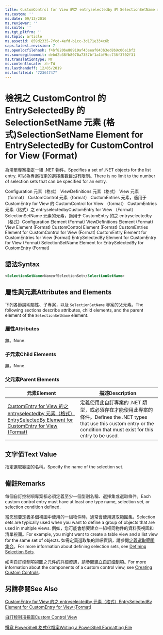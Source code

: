```yaml
---
title: CustomControl for View 的之 entryselectedby 的 SelectionSetName 元素（格式） |Microsoft Docs
ms.custom: ''
ms.date: 09/13/2016
ms.reviewer: ''
ms.suite: ''
ms.tgt_pltfrm: ''
ms.topic: article
ms.assetid: 859d2335-7fcd-4efd-b1cc-3d171e334c6b
caps.latest.revision: 7
ms.openlocfilehash: f4bf820be88919af43eeaf043b3ed8b9c06e1bf2
ms.sourcegitcommit: debd2b38fb8070a7357bf1a4bf9cc736f3702f31
ms.translationtype: MT
ms.contentlocale: zh-TW
ms.lasthandoff: 12/05/2019
ms.locfileid: "72364747"
---
```

# <a name="selectionsetname-element-for-entryselectedby-for-customcontrol-for-view-format"></a><span data-ttu-id="3e903-102">檢視之 CustomControl 的 EntrySelectedBy 的 SelectionSetName 元素 (格式)</span><span class="sxs-lookup"><span data-stu-id="3e903-102">SelectionSetName Element for EntrySelectedBy for CustomControl for View (Format)</span></span>

<span data-ttu-id="3e903-103">為清單專案指定一組 .NET 物件。</span><span class="sxs-lookup"><span data-stu-id="3e903-103">Specifies a set of .NET objects for the list entry.</span></span> <span data-ttu-id="3e903-104">可以為專案指定的選擇集數目沒有限制。</span><span class="sxs-lookup"><span data-stu-id="3e903-104">There is no limit to the number of selection sets that can be specified for an entry.</span></span>

<span data-ttu-id="3e903-105">Configuration 元素（格式） ViewDefinitions 元素（格式） View 元素（format） CustomControl 元素（format） CustomEntries 元素，適用于 CustomEntry for View 的 CustomControl for View （format） CustomEntries 元素（格式）之 entryselectedbyCustomEntry for View （Format） SelectionSetName 元素的元素，適用于 CustomEntry 的之 entryselectedby （格式）</span><span class="sxs-lookup"><span data-stu-id="3e903-105">Configuration Element (Format) ViewDefinitions Element (Format) View Element (Format) CustomControl Element (Format) CustomEntries Element for CustomControl for View (Format) CustomEntry Element for CustomEntries for View (Format) EntrySelectedBy Element for CustomEntry for View (Format) SelectionSetName Element for EntrySelectedBy for CustomEntry (Format)</span></span>

## <a name="syntax"></a><span data-ttu-id="3e903-106">語法</span><span class="sxs-lookup"><span data-stu-id="3e903-106">Syntax</span></span>

```xml
<SelectionSetName>NameofSelectionSet</SelectionSetName>
```

## <a name="attributes-and-elements"></a><span data-ttu-id="3e903-107">屬性與元素</span><span class="sxs-lookup"><span data-stu-id="3e903-107">Attributes and Elements</span></span>

<span data-ttu-id="3e903-108">下列各節說明屬性、子專案，以及 `SelectionSetName` 專案的父元素。</span><span class="sxs-lookup"><span data-stu-id="3e903-108">The following sections describe attributes, child elements, and the parent element of the `SelectionSetName` element.</span></span>

### <a name="attributes"></a><span data-ttu-id="3e903-109">屬性</span><span class="sxs-lookup"><span data-stu-id="3e903-109">Attributes</span></span>

<span data-ttu-id="3e903-110">無。</span><span class="sxs-lookup"><span data-stu-id="3e903-110">None.</span></span>

### <a name="child-elements"></a><span data-ttu-id="3e903-111">子元素</span><span class="sxs-lookup"><span data-stu-id="3e903-111">Child Elements</span></span>

<span data-ttu-id="3e903-112">無。</span><span class="sxs-lookup"><span data-stu-id="3e903-112">None.</span></span>

### <a name="parent-elements"></a><span data-ttu-id="3e903-113">父元素</span><span class="sxs-lookup"><span data-stu-id="3e903-113">Parent Elements</span></span>

|<span data-ttu-id="3e903-114">元素</span><span class="sxs-lookup"><span data-stu-id="3e903-114">Element</span></span>|<span data-ttu-id="3e903-115">描述</span><span class="sxs-lookup"><span data-stu-id="3e903-115">Description</span></span>|
|-------------|-----------------|
|[<span data-ttu-id="3e903-116">CustomEntry for View 的之 entryselectedby 元素（格式）</span><span class="sxs-lookup"><span data-stu-id="3e903-116">EntrySelectedBy Element for CustomEntry for View (Format)</span></span>](./entryselectedby-element-for-customentry-for-customcontrol-for-view-format.md)|<span data-ttu-id="3e903-117">定義使用此自訂專案的 .NET 類型，或必須存在才能使用此專案的條件。</span><span class="sxs-lookup"><span data-stu-id="3e903-117">Defines the .NET types that use this custom entry or the condition that must exist for this entry to be used.</span></span>|

## <a name="text-value"></a><span data-ttu-id="3e903-118">文字值</span><span class="sxs-lookup"><span data-stu-id="3e903-118">Text Value</span></span>

<span data-ttu-id="3e903-119">指定選取範圍的名稱。</span><span class="sxs-lookup"><span data-stu-id="3e903-119">Specify the name of the selection set.</span></span>

## <a name="remarks"></a><span data-ttu-id="3e903-120">備註</span><span class="sxs-lookup"><span data-stu-id="3e903-120">Remarks</span></span>

<span data-ttu-id="3e903-121">每個自訂控制項專案都必須定義至少一個型別名稱、選擇集或選取條件。</span><span class="sxs-lookup"><span data-stu-id="3e903-121">Each custom control entry must have at least one type name, selection set, or selection condition defined.</span></span>

<span data-ttu-id="3e903-122">當您想要定義多個視圖中使用的一組物件時，通常會使用選取範圍集。</span><span class="sxs-lookup"><span data-stu-id="3e903-122">Selection sets are typically used when you want to define a group of objects that are used in multiple views.</span></span> <span data-ttu-id="3e903-123">例如，您可能會想要建立一組相同物件的資料表視圖和清單視圖。</span><span class="sxs-lookup"><span data-stu-id="3e903-123">For example, you might want to create a table view and a list view for the same set of objects.</span></span> <span data-ttu-id="3e903-124">如需定義選取集的詳細資訊，請參閱[定義選取範圍集合](./defining-selection-sets.md)。</span><span class="sxs-lookup"><span data-stu-id="3e903-124">For more information about defining selection sets, see [Defining Selection Sets](./defining-selection-sets.md).</span></span>

<span data-ttu-id="3e903-125">如需自訂控制項視圖之元件的詳細資訊，請參閱[建立自訂控制項](./creating-custom-controls.md)。</span><span class="sxs-lookup"><span data-stu-id="3e903-125">For more information about the components of a custom control view, see [Creating Custom Controls](./creating-custom-controls.md).</span></span>

## <a name="see-also"></a><span data-ttu-id="3e903-126">另請參閱</span><span class="sxs-lookup"><span data-stu-id="3e903-126">See Also</span></span>

[<span data-ttu-id="3e903-127">CustomEntry for View 的之 entryselectedby 元素（格式）</span><span class="sxs-lookup"><span data-stu-id="3e903-127">EntrySelectedBy Element for CustomEntry for View (Format)</span></span>](./entryselectedby-element-for-customentry-for-customcontrol-for-view-format.md)

[<span data-ttu-id="3e903-128">自訂控制項視圖</span><span class="sxs-lookup"><span data-stu-id="3e903-128">Custom Control View</span></span>](./creating-custom-controls.md)

[<span data-ttu-id="3e903-129">撰寫 PowerShell 格式化檔案</span><span class="sxs-lookup"><span data-stu-id="3e903-129">Writing a PowerShell Formatting File</span></span>](./writing-a-powershell-formatting-file.md)
